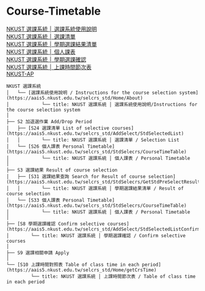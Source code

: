 # Course-Timetable
[NKUST 選課系統 │ 選課系統使用說明](https://iarthurtsai.github.io/Course-Timetable/NKUST%20選課系統%20│%20選課系統使用說明_Instructions%20for%20the%20course%20selection%20system.html)  
[NKUST 選課系統 │ 選課清單](https://iarthurtsai.github.io/Course-Timetable/NKUST%20選課系統%20│%20選課清單_Selection%20List.html)  
[NKUST 選課系統 │ 學期選課結果清單](https://iarthurtsai.github.io/Course-Timetable/NKUST%20選課系統%20│%20學期選課結果清單%20Result%20of%20course%20selection.html)  
[NKUST 選課系統 │ 個人課表](https://iarthurtsai.github.io/Course-Timetable/NKUST%20選課系統%20│%20個人課表_br__Personal%20Timetable.html)  
[NKUST 選課系統 │ 學期選課確認](https://iarthurtsai.github.io/Course-Timetable/NKUST%20選課系統%20│%20學期選課確認_Confirm%20selective%20courses.html)  
[NKUST 選課系統 │ 上課時間節次表](https://iarthurtsai.github.io/Course-Timetable/NKUST%20選課系統%20│%20上課時間節次表%20Table%20of%20class%20time%20in%20each%20period.html)  
[NKUST-AP](https://iarthurtsai.github.io/Course-Timetable/NKUST-AP%20%E2%94%82%20113%20%E5%AD%B8%E5%B9%B4%E5%BA%A6%E7%AC%AC%202%20%E5%AD%B8%E6%9C%9F%E8%AA%B2%E8%A1%A8.html)  
```text
NKUST 選課系統
│   └── [選課系統使用說明 / Instructions for the course selection system](https://aais5.nkust.edu.tw/selcrs_std/Home/About)  
│            └── title: NKUST 選課系統 │ 選課系統使用說明/Instructions for the course selection system  
│
├── S2 加退選作業 Add/Drop Period
│   ├── [S24 選課清單 List of selective courses](https://aais5.nkust.edu.tw/selcrs_std/AddSelect/StdSelectedList)  
│   │        └── title: NKUST 選課系統 │ 選課清單 / Selection List  
│   └── [S26 個人課表 Personal Timetable](https://aais5.nkust.edu.tw/selcrs_std/StdSelecrs/CourseTimeTable)  
│            └── title: NKUST 選課系統 │ 個人課表 / Personal Timetable  
│
├── S3 選課結果 Result of course selection
│   ├── [S31 選課結果查詢 Search for Result of course selection](https://aais5.nkust.edu.tw/selcrs_std/StdSelecrs/GetStdPreSelectResult)  
│   │        └── title: NKUST 選課系統 │ 學期選課結果清單 / Result of course selection  
│   └── [S33 個人課表 Personal Timetable](https://aais5.nkust.edu.tw/selcrs_std/StdSelecrs/CourseTimeTable)  
│            └── title: NKUST 選課系統 │ 個人課表 / Personal Timetable  
│
├── [S8 學期選課確認 Confirm selective courses](https://aais5.nkust.edu.tw/selcrs_std/AddSelect/StdSelectedListConfirm)  
│        └── title: NKUST 選課系統 │ 學期選課確認 / Confirm selective courses  
│
├── S9 選課相關申請 Apply
│
└── [S10 上課時間對照表 Table of class time in each period](https://aais5.nkust.edu.tw/selcrs_std/Home/getCrsTime)  
         └── title: NKUST 選課系統 │ 上課時間節次表 / Table of class time in each period
